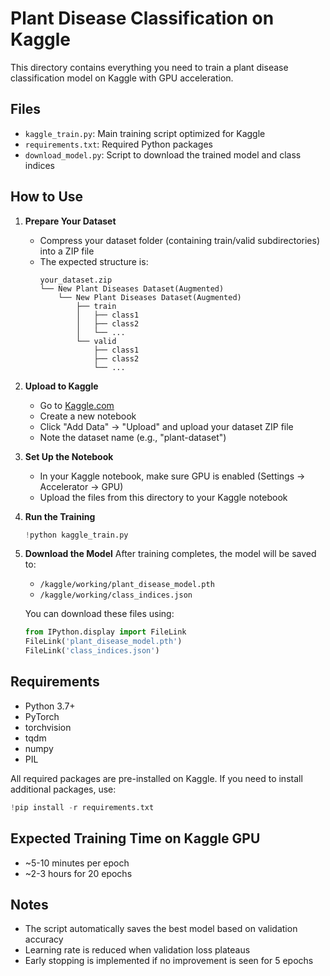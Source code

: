 # Plant Disease Classification on Kaggle

This directory contains everything you need to train a plant disease classification model on Kaggle with GPU acceleration.

## Files

- `kaggle_train.py`: Main training script optimized for Kaggle
- `requirements.txt`: Required Python packages
- `download_model.py`: Script to download the trained model and class indices

## How to Use

1. **Prepare Your Dataset**
   - Compress your dataset folder (containing train/valid subdirectories) into a ZIP file
   - The expected structure is:
     ```
     your_dataset.zip
     └── New Plant Diseases Dataset(Augmented)
         └── New Plant Diseases Dataset(Augmented)
             ├── train
             │   ├── class1
             │   ├── class2
             │   └── ...
             └── valid
                 ├── class1
                 ├── class2
                 └── ...
     ```

2. **Upload to Kaggle**
   - Go to [Kaggle.com](https://www.kaggle.com/)
   - Create a new notebook
   - Click "Add Data" → "Upload" and upload your dataset ZIP file
   - Note the dataset name (e.g., "plant-dataset")

3. **Set Up the Notebook**
   - In your Kaggle notebook, make sure GPU is enabled (Settings → Accelerator → GPU)
   - Upload the files from this directory to your Kaggle notebook

4. **Run the Training**
   ```python
   !python kaggle_train.py
   ```

5. **Download the Model**
   After training completes, the model will be saved to:
   - `/kaggle/working/plant_disease_model.pth`
   - `/kaggle/working/class_indices.json`

   You can download these files using:
   ```python
   from IPython.display import FileLink
   FileLink('plant_disease_model.pth')
   FileLink('class_indices.json')
   ```

## Requirements

- Python 3.7+
- PyTorch
- torchvision
- tqdm
- numpy
- PIL

All required packages are pre-installed on Kaggle. If you need to install additional packages, use:
```python
!pip install -r requirements.txt
```

## Expected Training Time on Kaggle GPU
- ~5-10 minutes per epoch
- ~2-3 hours for 20 epochs

## Notes
- The script automatically saves the best model based on validation accuracy
- Learning rate is reduced when validation loss plateaus
- Early stopping is implemented if no improvement is seen for 5 epochs
